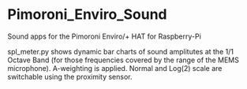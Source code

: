 # Pimoroni_Enviro_Sound
Sound apps for the Pimoroni Enviro/+ HAT for Raspberry-Pi 


spl_meter.py shows dynamic bar charts of sound amplitutes at the 1/1 Octave Band 
(for those frequencies covered by the range of the MEMS microphone).
A-weighting is applied.
Normal and Log(2) scale are switchable using the proximity sensor.
